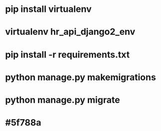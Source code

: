 # pip install virtualenv
# virtualenv hr_api_django2_env
# pip install -r requirements.txt

# python manage.py makemigrations
# python manage.py migrate

# #5f788a
